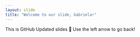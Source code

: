 ```yaml
---
layout: slide
title: "Welcome to our slide, Gabriela!"
---
```

This is GitHub Updated slides :tada:
Use the left arrow to go back!
